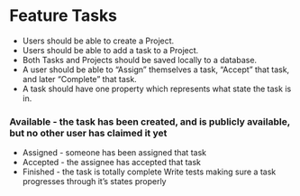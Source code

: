 # Feature Tasks
* Users should be able to create a Project.
* Users should be able to add a task to a Project.
* Both Tasks and Projects should be saved locally to a database.
* A user should be able to “Assign” themselves a task, “Accept” that task, and later “Complete” that task.
* A task should have one property which represents what state the task is in.

### Available - the task has been created, and is publicly available, but no other user has claimed it yet
* Assigned - someone has been assigned that task
* Accepted - the assignee has accepted that task
* Finished - the task is totally complete Write tests making sure a task progresses through it’s states properly
